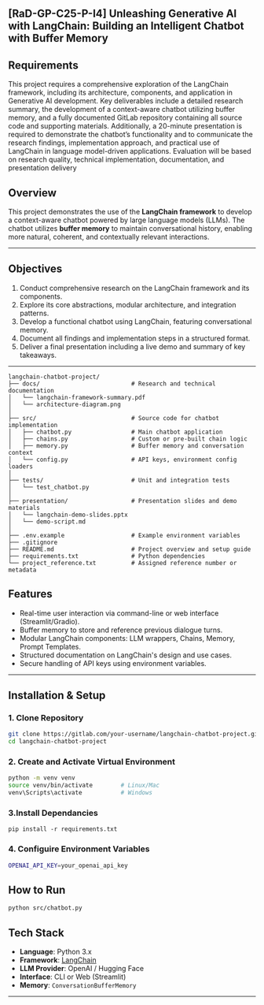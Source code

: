 ## [RaD-GP-C25-P-I4] Unleashing Generative AI with LangChain: Building an Intelligent Chatbot with Buffer Memory

## Requirements 
This project requires a comprehensive exploration of the LangChain framework, including its architecture, components, and application in Generative AI development. Key deliverables include a detailed research summary, the development of a context-aware chatbot utilizing buffer memory, and a fully documented GitLab repository containing all source code and supporting materials. Additionally, a 20-minute presentation is required to demonstrate the chatbot’s functionality and to communicate the research findings, implementation approach, and practical use of LangChain in language model-driven applications. Evaluation will be based on research quality, technical implementation, documentation, and presentation delivery
## Overview

This project demonstrates the use of the **LangChain framework** to develop a context-aware chatbot powered by large language models (LLMs). The chatbot utilizes **buffer memory** to maintain conversational history, enabling more natural, coherent, and contextually relevant interactions.


---

## Objectives

1. Conduct comprehensive research on the LangChain framework and its components.
2. Explore its core abstractions, modular architecture, and integration patterns.
3. Develop a functional chatbot using LangChain, featuring conversational memory.
4. Document all findings and implementation steps in a structured format.
5. Deliver a final presentation including a live demo and summary of key takeaways.

---
``` pycon
langchain-chatbot-project/
├── docs/                          # Research and technical documentation
│   └── langchain-framework-summary.pdf
│   └── architecture-diagram.png
│
├── src/                           # Source code for chatbot implementation
│   ├── chatbot.py                 # Main chatbot application
│   ├── chains.py                  # Custom or pre-built chain logic
│   ├── memory.py                  # Buffer memory and conversation context
│   └── config.py                  # API keys, environment config loaders
│
├── tests/                         # Unit and integration tests
│   └── test_chatbot.py
│
├── presentation/                  # Presentation slides and demo materials
│   └── langchain-demo-slides.pptx
│   └── demo-script.md
│
├── .env.example                   # Example environment variables
├── .gitignore
├── README.md                      # Project overview and setup guide
├── requirements.txt               # Python dependencies
└── project_reference.txt          # Assigned reference number or metadata
```


## Features

- Real-time user interaction via command-line or web interface (Streamlit/Gradio).
- Buffer memory to store and reference previous dialogue turns.
- Modular LangChain components: LLM wrappers, Chains, Memory, Prompt Templates.
- Structured documentation on LangChain's design and use cases.
- Secure handling of API keys using environment variables.

---

## Installation & Setup

### 1. Clone Repository
```bash
git clone https://gitlab.com/your-username/langchain-chatbot-project.git
cd langchain-chatbot-project
```
### 2. Create and Activate Virtual Environment
```bash
python -m venv venv
source venv/bin/activate        # Linux/Mac
venv\Scripts\activate           # Windows
```
### 3.Install Dependancies
``
pip install -r requirements.txt
``
### 4. Configuire Environment Variables
````bash
OPENAI_API_KEY=your_openai_api_key

````
## How to Run
```bash
python src/chatbot.py
```

## Tech Stack

- **Language**: Python 3.x
- **Framework**: [LangChain](https://www.langchain.com/)
- **LLM Provider**: OpenAI / Hugging Face
- **Interface**: CLI or Web (Streamlit)
- **Memory**: `ConversationBufferMemory`


---